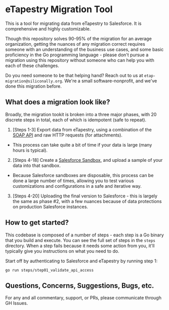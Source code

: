 # eTapestry Migration Tool

This is a tool for migrating data from eTapestry to Salesforce.
It is comprehensive and highly customizable.

Though this repository solves 90-95% of the migration for an average
organization, getting the nuances of any migration correct requires someone with
an understanding of the business use cases, and some basic proficiency in the
Go programming language - please don't pursue a migration using this repository
without someone who can help you with each of these challenges.

Do you need someone to be that helping hand? Reach out to us at 
`etap-migration@siliconally.org`. We're a small software-nonprofit, and we've
done this migration before.

## What does a migration look like?

Broadly, the migration tookit is broken into a three major phases, with 20 discrete steps in total, each of which is idempotent (safe to repeat).

1. [Steps 1-3] Export data from eTapestry, using a combination of the [SOAP API](https://app.etapestry.com/hosted/files/api3/home.html) and raw HTTP requests (for attachments).
  * This process can take quite a bit of time if your data is large (many hours is typical).
2. [Steps 4-18] Create a [Salesforce Sandbox](https://www.salesforce.com/products/sandboxes-environments/), and upload a sample of your data into that sandbox.
  * Because Salesforce sandboxes are disposable, this process can be done a large number of times, allowing you to test various customizations and configurations in a safe and iterative way.
3. [Steps 4-20] Uploading the final version to Salesforce - this is largely the same as phase #2, with a few nuances because of data protections on production Salesforce instances.

## How to get started?

This codebase is composed of a number of steps - each step is a Go binary
that you build and execute. You can see the full set of steps in the `steps`
directory. When a step fails because it needs some action from you, it'll
typically give you instructions on what you need to do.

Start off by authenticating to Salesforce and eTapestry by running step 1:

```
go run steps/step01_validate_api_access
```

## Questions, Concerns, Suggestions, Bugs, etc.

For any and all commentary, support, or PRs, please communicate through GH Issues.
